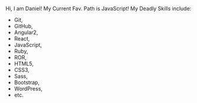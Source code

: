 Hi, I am Daniel!
My Current Fav. Path is JavaScript!
My Deadly Skills include: 
* Git, 
* GitHub, 
* Angular2, 
* React, 
* JavaScript, 
* Ruby, 
* ROR, 
* HTML5, 
* CSS3, 
* Sass, 
* Bootstrap, 
* WordPress, 
* etc.
